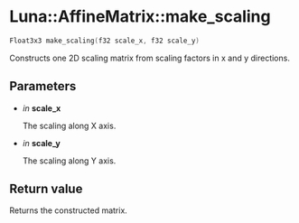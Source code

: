# Luna::AffineMatrix::make_scaling

```c++
Float3x3 make_scaling(f32 scale_x, f32 scale_y)
```

Constructs one 2D scaling matrix from scaling factors in x and y directions. 



## Parameters
* *in* **scale_x**

    The scaling along X axis. 

* *in* **scale_y**

    The scaling along Y axis. 

## Return value
Returns the constructed matrix. 

